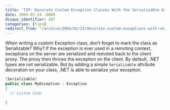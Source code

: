 ```yaml
---
title: 'TIP: Decorate Custom Exception Classes With the Serializable Attribute'
date: 2004-02-24 -0800
disqus_identifier: 207
categories: [tips]
redirect_from: "/archive/2004/02/23/decorate-custom-exceptions-with-serializable-attribute.aspx/"
---
```


When writing a custom Exception class, don’t forget to mark the class as
Serializable? Why? If the exception is ever used in a remoting context,
exceptions on the server are serialized and remoted back to the client
proxy. The proxy then throws the exception on the client. By default,
.NET types are not serializable. But by adding a simple `Serializable`
attribute decoration on your class, .NET is able to serialize your
exception.

```csharp
[Serializable]
public class MyException : Exception
{
  // Custom Code
  
}
```

